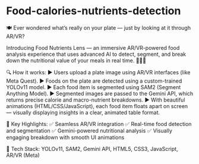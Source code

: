 # Food-calories-nutrients-detection
🍽️ Ever wondered what’s really on your plate — just by looking at it through AR/VR?

Introducing Food Nutrients Lens — an immersive AR/VR-powered food analysis experience that uses advanced AI to detect, segment, and break down the nutritional value of your meals in real time. 🥦🍗🍛

🔍 How it works:
▶️ Users upload a plate image using AR/VR interfaces (like Meta Quest).
▶️ Foods on the plate are detected using a custom-trained YOLOv11 model.
▶️ Each food item is segmented using SAM2 (Segment Anything Model).
▶️ Segmented images are passed to the Gemini API, which returns precise calorie and macro-nutrient breakdowns.
▶️ With beautiful animations (HTML/CSS/JavaScript), each food item floats apart on screen — visually displaying insights in a clear, animated table format.

🎯 Key Highlights:
✅ Seamless AR/VR integration
✅ Real-time food detection and segmentation
✅ Gemini-powered nutritional analysis
✅ Visually engaging breakdown with smooth UI animations

🔧 Tech Stack: YOLOv11, SAM2, Gemini API, HTML5, CSS3, JavaScript, AR/VR (Meta)
